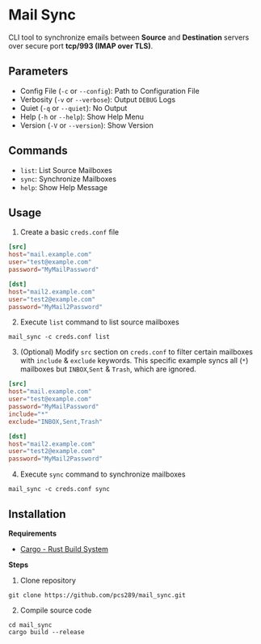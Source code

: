 # Mail Sync

CLI tool to synchronize emails between **Source** and **Destination** servers over secure port __tcp/993 (IMAP over TLS)__.

## Parameters

- Config File (`-c` or `--config`): Path to Configuration File
- Verbosity (`-v` or `--verbose`): Output `DEBUG` Logs
- Quiet (`-q` or `--quiet`): No Output
- Help (`-h` or `--help`): Show Help Menu
- Version (`-V` or `--version`): Show Version

## Commands

- `list`: List Source Mailboxes
- `sync`: Synchronize Mailboxes
- `help`: Show Help Message

## Usage

1. Create a basic `creds.conf` file
```toml
[src]
host="mail.example.com"
user="test@example.com"
password="MyMailPassword"

[dst]
host="mail2.example.com"
user="test2@example.com"
password="MyMail2Password"
```

2. Execute `list` command to list source mailboxes
```shell
mail_sync -c creds.conf list
```

3. (Optional) Modify `src` section on `creds.conf` to filter certain mailboxes with `include` & `exclude` keywords. This specific example syncs all (`*`) mailboxes but `INBOX`,`Sent` & `Trash`, which are ignored.
```toml
[src]
host="mail.example.com"
user="test@example.com"
password="MyMailPassword"
include="*"
exclude="INBOX,Sent,Trash"

[dst]
host="mail2.example.com"
user="test2@example.com"
password="MyMail2Password"
```

4. Execute `sync` command to synchronize mailboxes
```shell
mail_sync -c creds.conf sync
```

## Installation

__Requirements__
- [Cargo - Rust Build System](https://doc.rust-lang.org/cargo/getting-started/installation.html)

__Steps__
1. Clone repository
```shell
git clone https://github.com/pcs289/mail_sync.git
```
2. Compile source code
```shell
cd mail_sync
cargo build --release
```
